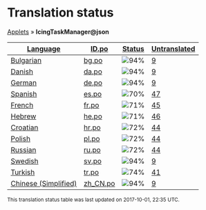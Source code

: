 <h1>Translation status</h1>
<p>
  <a href="../tables/README.md">Applets</a> &#187; <b>IcingTaskManager@json</b>
</p>

<table>
  <thead>
    <tr>
      <th>
        <a href="#" id="language">Language</a>
      </th>
      <th>
        <a href="#" id="idpo">ID.po</a>
      </th>
      <th>
        <a href="#" id="status">Status</a>
      </th>
      <th>
        <a href="#" id="untranslated">Untranslated</a>
      </th>
    </tr>
  </thead>
  <tbody>
    <tr>
      <td class="language" data-value="Bulgarian">
        <a href="../tables/bg.md">Bulgarian</a>
      </td>
      <td class="idpo" data-value="bg">
        <a href="../po/IcingTaskManager@json/bg.po">bg.po</a>
      </td>
      <td class="status" data-value="94">
        <img src="http://progressed.io/bar/94" alt="94%" />
      </td>
      <td class="untranslated" data-value="9">
        <a href="../po/IcingTaskManager@json/_bg.po">9</a>
      </td>
    </tr>
    <tr>
      <td class="language" data-value="Danish">
        <a href="../tables/da.md">Danish</a>
      </td>
      <td class="idpo" data-value="da">
        <a href="../po/IcingTaskManager@json/da.po">da.po</a>
      </td>
      <td class="status" data-value="94">
        <img src="http://progressed.io/bar/94" alt="94%" />
      </td>
      <td class="untranslated" data-value="9">
        <a href="../po/IcingTaskManager@json/_da.po">9</a>
      </td>
    </tr>
    <tr>
      <td class="language" data-value="German">
        <a href="../tables/de.md">German</a>
      </td>
      <td class="idpo" data-value="de">
        <a href="../po/IcingTaskManager@json/de.po">de.po</a>
      </td>
      <td class="status" data-value="94">
        <img src="http://progressed.io/bar/94" alt="94%" />
      </td>
      <td class="untranslated" data-value="9">
        <a href="../po/IcingTaskManager@json/_de.po">9</a>
      </td>
    </tr>
    <tr>
      <td class="language" data-value="Spanish">
        <a href="../tables/es.md">Spanish</a>
      </td>
      <td class="idpo" data-value="es">
        <a href="../po/IcingTaskManager@json/es.po">es.po</a>
      </td>
      <td class="status" data-value="70">
        <img src="http://progressed.io/bar/70" alt="70%" />
      </td>
      <td class="untranslated" data-value="47">
        <a href="../po/IcingTaskManager@json/_es.po">47</a>
      </td>
    </tr>
    <tr>
      <td class="language" data-value="French">
        <a href="../tables/fr.md">French</a>
      </td>
      <td class="idpo" data-value="fr">
        <a href="../po/IcingTaskManager@json/fr.po">fr.po</a>
      </td>
      <td class="status" data-value="71">
        <img src="http://progressed.io/bar/71" alt="71%" />
      </td>
      <td class="untranslated" data-value="45">
        <a href="../po/IcingTaskManager@json/_fr.po">45</a>
      </td>
    </tr>
    <tr>
      <td class="language" data-value="Hebrew">
        <a href="../tables/he.md">Hebrew</a>
      </td>
      <td class="idpo" data-value="he">
        <a href="../po/IcingTaskManager@json/he.po">he.po</a>
      </td>
      <td class="status" data-value="71">
        <img src="http://progressed.io/bar/71" alt="71%" />
      </td>
      <td class="untranslated" data-value="46">
        <a href="../po/IcingTaskManager@json/_he.po">46</a>
      </td>
    </tr>
    <tr>
      <td class="language" data-value="Croatian">
        <a href="../tables/hr.md">Croatian</a>
      </td>
      <td class="idpo" data-value="hr">
        <a href="../po/IcingTaskManager@json/hr.po">hr.po</a>
      </td>
      <td class="status" data-value="72">
        <img src="http://progressed.io/bar/72" alt="72%" />
      </td>
      <td class="untranslated" data-value="44">
        <a href="../po/IcingTaskManager@json/_hr.po">44</a>
      </td>
    </tr>
    <tr>
      <td class="language" data-value="Polish">
        <a href="../tables/pl.md">Polish</a>
      </td>
      <td class="idpo" data-value="pl">
        <a href="../po/IcingTaskManager@json/pl.po">pl.po</a>
      </td>
      <td class="status" data-value="72">
        <img src="http://progressed.io/bar/72" alt="72%" />
      </td>
      <td class="untranslated" data-value="44">
        <a href="../po/IcingTaskManager@json/_pl.po">44</a>
      </td>
    </tr>
    <tr>
      <td class="language" data-value="Russian">
        <a href="../tables/ru.md">Russian</a>
      </td>
      <td class="idpo" data-value="ru">
        <a href="../po/IcingTaskManager@json/ru.po">ru.po</a>
      </td>
      <td class="status" data-value="72">
        <img src="http://progressed.io/bar/72" alt="72%" />
      </td>
      <td class="untranslated" data-value="44">
        <a href="../po/IcingTaskManager@json/_ru.po">44</a>
      </td>
    </tr>
    <tr>
      <td class="language" data-value="Swedish">
        <a href="../tables/sv.md">Swedish</a>
      </td>
      <td class="idpo" data-value="sv">
        <a href="../po/IcingTaskManager@json/sv.po">sv.po</a>
      </td>
      <td class="status" data-value="94">
        <img src="http://progressed.io/bar/94" alt="94%" />
      </td>
      <td class="untranslated" data-value="9">
        <a href="../po/IcingTaskManager@json/_sv.po">9</a>
      </td>
    </tr>
    <tr>
      <td class="language" data-value="Turkish">
        <a href="../tables/tr.md">Turkish</a>
      </td>
      <td class="idpo" data-value="tr">
        <a href="../po/IcingTaskManager@json/tr.po">tr.po</a>
      </td>
      <td class="status" data-value="74">
        <img src="http://progressed.io/bar/74" alt="74%" />
      </td>
      <td class="untranslated" data-value="41">
        <a href="../po/IcingTaskManager@json/_tr.po">41</a>
      </td>
    </tr>
    <tr>
      <td class="language" data-value="Chinese (Simplified)">
        <a href="../tables/zh_CN.md">Chinese (Simplified)</a>
      </td>
      <td class="idpo" data-value="zh_CN">
        <a href="../po/IcingTaskManager@json/zh_CN.po">zh_CN.po</a>
      </td>
      <td class="status" data-value="94">
        <img src="http://progressed.io/bar/94" alt="94%" />
      </td>
      <td class="untranslated" data-value="9">
        <a href="../po/IcingTaskManager@json/_zh_CN.po">9</a>
      </td>
    </tr>
  </tbody>
</table>

<p><sup>This translation status table was last updated on 2017-10-01, 22:35 UTC.</sup></p>
